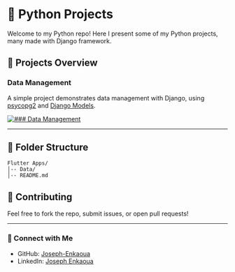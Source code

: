 # 🐍 Python Projects

Welcome to my Python repo! Here I present some of my Python projects, many made with Django framework.

## 📌 Projects Overview

### Data Management
A simple project demonstrates data management with Django, using [psycopg2](https://pypi.org/project/psycopg2/) and [Django Models](https://docs.djangoproject.com/en/5.1/topics/db/models/).

[![### Data Management](https://img.shields.io/badge/GitHub-Visit_Repo-blue?style=for-the-badge&logo=github)](https://github.com/Joseph-Enkaoua/Python/tree/main/Data)


---

## 📂 Folder Structure

```
Flutter Apps/
│-- Data/
│-- README.md
```

## 🤝 Contributing

Feel free to fork the repo, submit issues, or open pull requests!

---

### 🔗 Connect with Me

- GitHub: [Joseph-Enkaoua](https://github.com/Joseph-Enkaoua)
- LinkedIn: [Joseph Enkaoua](https://www.linkedin.com/in/joseph-e/)
